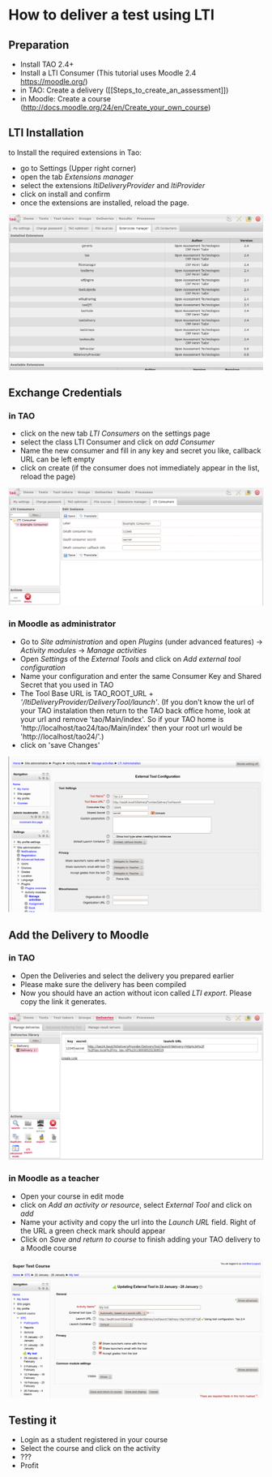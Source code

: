 # How to deliver a test using LTI

## Preparation

- Install TAO 2.4+
- Install a LTI Consumer (This tutorial uses Moodle 2.4 https://moodle.org/)
- in TAO: Create a delivery ([[Steps_to_create_an_assessment]])
- in Moodle: Create a course (http://docs.moodle.org/24/en/Create_your_own_course)

## LTI Installation

to Install the required extensions in Tao:

- go to Settings (Upper right corner)
- open the tab *Extensions manager*
- select the extensions *ltiDeliveryProvider* and *ltiProvider*
- click on install and confirm
- once the extensions are installed, reload the page.

![TAO Extensions manager after install](../resources/tao_after_lti_install.png)

## Exchange Credentials

### in TAO
- click on the new tab *LTI Consumers* on the settings page
- select the class LTI Consumer and click on *add Consumer*
- Name the new consumer and fill in any key and secret you like, callback URL can be left empty
- click on create (if the consumer does not immediately appear in the list, reload the page)

![LTI Consumer configuration in TAO](../resources/tao_lti_consumer.png)

### in Moodle as administrator
- Go to *Site administration* and open *Plugins* (under advanced features) -> *Activity modules* -> *Manage activities*
- Open *Settings* of the *External Tools* and click on *Add external tool configuration*
- Name your configuration and enter the same Consumer Key and Shared Secret that you used in TAO
- The Tool Base URL is TAO_ROOT_URL + *'/ltiDeliveryProvider/DeliveryTool/launch'*.
 (If you don't know the url of your TAO instalation then return to the TAO back office home, look at your url and remove 'tao/Main/index'.
 So if your TAO home is 'http://localhost/tao24/tao/Main/index' then your root url would be 'http://localhost/tao24/'.)
- click on 'save Changes'

![LTI Provider configuration in Moodle](../resources/moodle_lti_config.png)


## Add the Delivery to Moodle

### in TAO
- Open the Deliveries and select the delivery you prepared earlier
- Please make sure the delivery has been compiled
- Now you should have an action without icon called *LTI export*. Please copy the link it generates.

![TAO Delivery Link export](../resources/tao_lti_export.png)


### in Moodle as a teacher
- Open your course in edit mode
- click on *Add an activity or resource*, select *External Tool* and click on *add*
- Name your activity and copy the url into the *Launch URL* field. Right of the URL a green check mark should appear
- Click on *Save and return to course* to finish adding your TAO delivery to a Moodle course

![LTI Link configuration in Moodle](../resources/moodle_link_config.png)

## Testing it

- Login as a student registered in your course
- Select the course and click on the activity
- ???
- Profit

